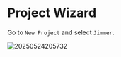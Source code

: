 # Project Wizard

Go to `New Project` and select `Jimmer`.

![20250524205732](https://s2.loli.net/2025/05/24/YigsuCNjEb7rU6Q.png)